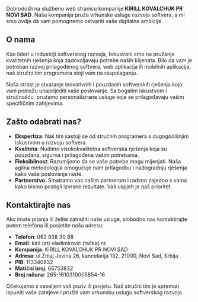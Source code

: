 Dobrodošli na službenu web stranicu kompanije **KIRILL KOVALCHUK PR NOVI SAD**. Naša kompanija pruža vrhunske usluge razvoja softvera, a mi smo ovdje da vam pomognemo ostvariti vaše digitalne ambicije.

## O nama

Kao lideri u industriji softverskog razvoja, fokusirani smo na pružanje kvalitetnih rješenja koja zadovoljavaju potrebe naših klijenata. Bilo da vam je potreban razvoj prilagođenog softvera, web aplikacija ili mobilnih aplikacija, naš stručni tim programera stoji vam na raspolaganju.

Naša strast je stvaranje inovativnih i pouzdanih softverskih rješenja koja vam pomažu unaprijediti vaše poslovanje. Sa bogatim iskustvom i stručnošću, pružamo personalizirane usluge koje se prilagođavaju vašim specifičnim zahtjevima.

## Zašto odabrati nas?

- **Ekspertiza**: Naš tim sastoji se od stručnih programera s dugogodišnjim iskustvom u razvoju softvera.
- **Kvaliteta**: Nudimo visokokvalitetna softverska rješenja koja su pouzdana, sigurna i prilagođena vašim potrebama.
- **Fleksibilnost**: Razumijemo da se vaše potrebe mogu mijenjati. Naša agilna metodologija omogućuje nam prilagodbu i nadogradnju rješenja kako vaše poslovanje raste.
- **Partnerstvo**: Smatramo vas našim partnerom i radimo zajedno s vama kako bismo postigli izvrsne rezultate. Vaš uspjeh je naš prioritet.

## Kontaktirajte nas

Ako imate pitanja ili želite zatražiti naše usluge, slobodno nas kontaktirajte putem telefona ili posjetite našu adresu:

- **Telefon**: 062 938 30 88
- **Email**: kiril (at) vladimirovic (tačka) rs
- **Kompanija**: KIRILL KOVALCHUK PR NOVI SAD
- **Adresa**: ul.Zmaj Jovina 26, kancelarija 132, 21000, Novi Sad, Srbija
- **PIB**: 113340832
- **Matični broj**: 66753832
- **Broj računa**: 265-1610310005854-16

Očekujemo s veseljem vaš poziv ili posjetu. Naš stručni tim je spreman ispuniti vaše zahtjeve i pružiti vam vrhunsku uslugu softverskog razvoja.
